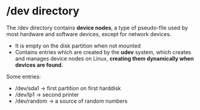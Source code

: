 # /dev directory

The /dev directory contains **device nodes**, a type of pseudo-file used by most hardware and software devices, except for network devices.

* It is empty on the disk partition when not mounted
* Contains entries which are created by the **udev** system, which creates and manages device nodes on Linux, **creating them dynamically when devices are found**.

Some entries:
* /dev/sda1 -> first partition on first harddisk
* /dev/lp1 -> second printer
* /dev/random -> a source of random numbers


